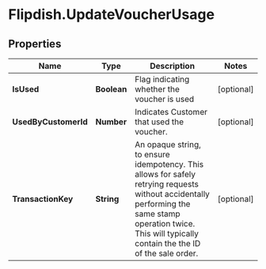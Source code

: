 # Flipdish.UpdateVoucherUsage

## Properties

Name | Type | Description | Notes
------------ | ------------- | ------------- | -------------
**IsUsed** | **Boolean** | Flag indicating whether the voucher is used | [optional] 
**UsedByCustomerId** | **Number** | Indicates Customer that used the voucher. | [optional] 
**TransactionKey** | **String** | An opaque string, to ensure idempotency. This allows for safely retrying requests without accidentally performing the same stamp operation twice.   This will typically contain the the ID of the sale order. | [optional] 



